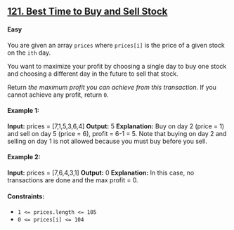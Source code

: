 ## [121. Best Time to Buy and Sell Stock](https://leetcode.com/problems/best-time-to-buy-and-sell-stock/description/?envType=study-plan-v2&envId=top-interview-150)

#### Easy

You are given an array ```prices``` where ```prices[i]``` is the price of a given stock on the ```ith``` day.

You want to maximize your profit by choosing a single day to buy one stock and choosing a different day in the future to sell that stock.

Return *the maximum profit you can achieve from this transaction*. If you cannot achieve any profit, return ```0```.

 

#### Example 1:
**Input:** prices = [7,1,5,3,6,4]
**Output:** 5
**Explanation:** Buy on day 2 (price = 1) and sell on day 5 (price = 6), profit = 6-1 = 5.
Note that buying on day 2 and selling on day 1 is not allowed because you must buy before you sell.

#### Example 2:
**Input:** prices = [7,6,4,3,1]
**Output:** 0
**Explanation:** In this case, no transactions are done and the max profit = 0.
 

#### Constraints:
- ```1 <= prices.length <= 105```
- ```0 <= prices[i] <= 104```